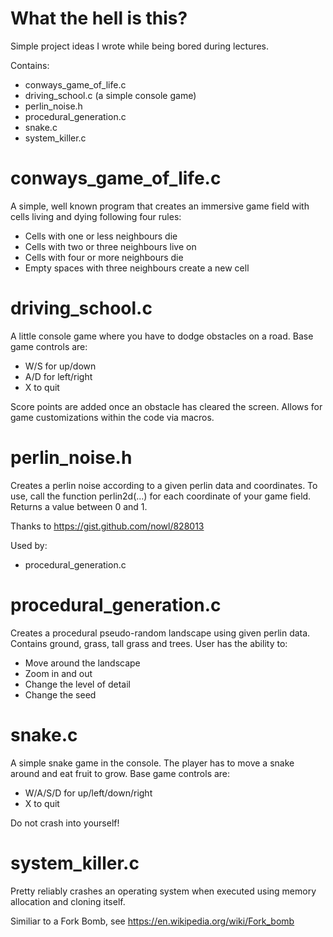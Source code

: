 # What the hell is this?

Simple project ideas I wrote while being bored during lectures.

Contains:
- conways_game_of_life.c
- driving_school.c (a simple console game)
- perlin_noise.h
- procedural_generation.c
- snake.c
- system_killer.c

# conways_game_of_life.c

A simple, well known program that creates an immersive game field with cells living and dying following four rules:
- Cells with one or less neighbours die
- Cells with two or three neighbours live on
- Cells with four or more neighbours die
- Empty spaces with three neighbours create a new cell

# driving_school.c

A little console game where you have to dodge obstacles on a road. Base game controls are:
- W/S for up/down
- A/D for left/right
- X to quit

Score points are added once an obstacle has cleared the screen. Allows for game customizations within the code via macros.

# perlin_noise.h

Creates a perlin noise according to a given perlin data and coordinates. To use, call the function perlin2d(...) for each coordinate of your game field. Returns a value between 0 and 1.

Thanks to https://gist.github.com/nowl/828013

Used by:
- procedural_generation.c

# procedural_generation.c

Creates a procedural pseudo-random landscape using given perlin data. Contains ground, grass, tall grass and trees. User has the ability to:
- Move around the landscape
- Zoom in and out
- Change the level of detail
- Change the seed

# snake.c

A simple snake game in the console. The player has to move a snake around and eat fruit to grow. Base game controls are:
- W/A/S/D for up/left/down/right
- X to quit

Do not crash into yourself!

# system_killer.c

Pretty reliably crashes an operating system when executed using memory allocation and cloning itself.

Similiar to a Fork Bomb, see https://en.wikipedia.org/wiki/Fork_bomb